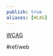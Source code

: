 ```yaml
---
publish: true
aliases: [WCAG]
---
```


[WCAG](https://en.wikipedia.org/wiki/Web_Content_Accessibility_Guidelines)

#ref/web 